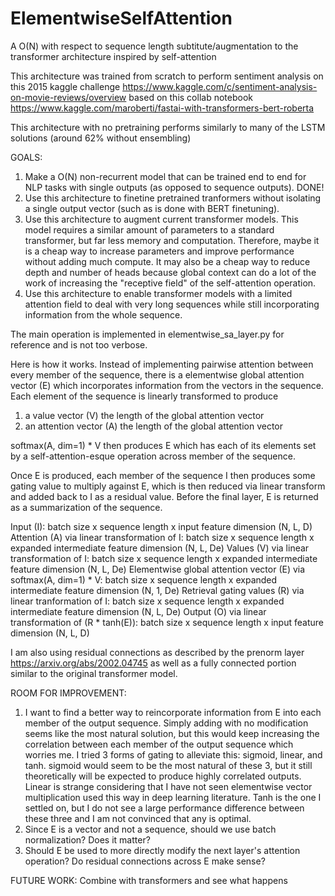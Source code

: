 # ElementwiseSelfAttention
A O(N) with respect to sequence length subtitute/augmentation to the transformer architecture inspired by self-attention

This architecture was trained from scratch to perform sentiment analysis on this 2015 kaggle challenge https://www.kaggle.com/c/sentiment-analysis-on-movie-reviews/overview based on this collab notebook https://www.kaggle.com/maroberti/fastai-with-transformers-bert-roberta

This architecture with no pretraining performs similarly to many of the LSTM solutions (around 62% without ensembling)

GOALS:
1) Make a O(N) non-recurrent model that can be trained end to end for NLP tasks with single outputs (as opposed to sequence outputs). DONE!
2) Use this architecture to finetine pretrained tranformers without isolating a single output vector (such as is done with BERT finetuning).
3) Use this architecture to augment current transformer models.  This model requires a similar amount of parameters to a standard transformer, but far less memory and computation.  Therefore, maybe it is a cheap way to increase parameters and improve performance without adding much compute.  It may also be a cheap way to reduce depth and number of heads because global context can do a lot of the work of increasing the "receptive field" of the self-attention operation.
4) Use this architecture to enable transformer models with a limited attention field to deal with very long sequences while still incorporating information from the whole sequence.

The main operation is implemented in elementwise_sa_layer.py for reference and is not too verbose.  

Here is how it works. Instead of implementing pairwise attention between every member of the sequence, there is a elementwise global attention vector (E) which incorporates information from the vectors in the sequence.  Each element of the sequence is linearly transformed to produce 

1) a value vector (V) the length of the global attention vector
2) an attention vector (A) the length of the global attention vector

softmax(A, dim=1) * V then produces E which has each of its elements set by a self-attention-esque operation across member of the sequence.

Once E is produced, each member of the sequence I then produces some gating value to multiply against E, which is then reduced via linear transform and added back to I as a residual value.  Before the final layer, E is returned as a summarization of the sequence.

Input (I): batch size x sequence length x input feature dimension (N, L, D)
Attention (A) via linear transformation of I: batch size x sequence length x expanded intermediate feature dimension (N, L, De)
Values (V) via linear transformation of I: batch size x sequence length x expanded intermediate feature dimension (N, L, De)
Elementwise global attention vector (E) via softmax(A, dim=1) * V: batch size x sequence length x expanded intermediate feature dimension (N, 1, De)
Retrieval gating values (R) via linear tranformation of I: batch size x sequence length x expanded intermediate feature dimension (N, L, De)
Output (O) via linear transformation of (R * tanh(E)): batch size x sequence length x input feature dimension (N, L, D)

I am also using residual connections as described by the prenorm layer https://arxiv.org/abs/2002.04745 as well as a fully connected portion similar to the original transformer model.

ROOM FOR IMPROVEMENT:
1. I want to find a better way to reincorporate information from E into each member of the output sequence.  Simply adding with no modification seems like the most natural solution, but this would keep increasing the correlation between each member of the output sequence which worries me. I tried 3 forms of gating to alleviate this: sigmoid, linear, and tanh. sigmoid would seem to be the most natural of these 3, but it still theoretically will be expected to produce highly correlated outputs.  Linear is strange considering that I have not seen elementwise vector multiplication used this way in deep learning literature. Tanh is the one I settled on, but I do not see a large performance difference between these three and I am not convinced that any is optimal.
2. Since E is a vector and not a sequence, should we use batch normalization? Does it matter?  
3. Should E be used to more directly modify the next layer's attention operation? Do residual connections across E make sense?

FUTURE WORK:
Combine with transformers and see what happens
